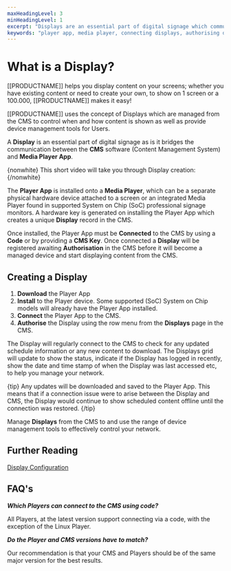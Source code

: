 ```yaml
---
maxHeadingLevel: 3
minHeadingLevel: 1
excerpt: "Displays are an essential part of digital signage which communicate between the CMS and Media Player App"
keywords: "player app, media player, connecting displays, authorising displays"
---
```


# What is a Display?

[[PRODUCTNAME]] helps you display content on your screens; whether you have existing content or need to create your own, to show on 1 screen or a 100.000, [[PRODUCTNAME]] makes it easy!

[[PRODUCTNAME]] uses the concept of Displays which are managed from the CMS to control when and how content is shown as well as provide device management tools for Users.

A **Display** is an essential part of digital signage as is it bridges the communication between the **CMS** software (Content Management System) and **Media Player App**. 

{nonwhite}
This short video will take you through Display creation:
{/nonwhite}

The **Player App** is installed onto a **Media Player**, which can be a separate physical hardware device attached to a screen or an integrated Media Player found in supported System on Chip (SoC) professional signage monitors. A hardware key is generated on installing the Player App which creates a unique **Display** record in the CMS.

Once installed, the Player App must be **Connected** to the CMS by using a **Code** or by providing a **CMS Key**. Once connected a **Display** will be registered awaiting **Authorisation** in the CMS before it will become a managed device and start displaying content from the CMS.

## Creating a Display

1. **Download** the Player App
2. **Install** to the Player device. Some supported (SoC) System on Chip models will already have the Player App installed.
3. **Connect** the Player App to the CMS.
4. **Authorise** the Display using the row menu from the **Displays** page in the CMS.

The Display will regularly connect to the CMS to check for any updated schedule information or any new content to download. The Displays grid will update to show the status, indicate if the Display has logged in recently, show the date and time stamp of when the Display was last accessed etc, to help you manage your network.

{tip}
Any updates will be downloaded and saved to the Player App. This means that if a connection issue were to arise between the Display and CMS, the Display would continue to show scheduled content offline until the connection was restored.
{/tip}

Manage **Displays** from the CMS to and use the range of device management tools to effectively control your network. 

## Further Reading

[Display Configuration](configuration_of_displays.html)

## FAQ's

***Which Players can connect to the CMS using code?***

All Players, at the latest version support connecting via a code, with the exception of the Linux Player.

***Do the Player and CMS versions have to match?***

Our recommendation is that your CMS and Players should be of the same major version for the best results.













